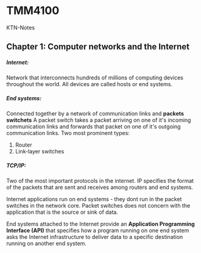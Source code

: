 # TMM4100
KTN-Notes

## Chapter 1: Computer networks and the Internet

##### Internet:
   Network that interconnects hundreds of millions of computing devices throughout the world.
   All devices are called hosts or end systems.

##### End systems:
   Connected together by a network of communication links and __packets switchets__
   A packet switch takes a packet arriving on one of it's incoming communication links and forwards that packet on one of it's outgoing communication links.
Two most prominent types:
1. Router
2. Link-layer switches

##### TCP/IP:
   Two of the most important protocols in the internet. IP specifies the format of the packets that are sent and receives among routers and end systems.


Internet applications run on end systems - they dont run in the packet switches in the network core. Packet switches does not concern with the application that is the source or sink of data.

End systems attached to the Internet provide an __Application Programming Interface (API)__ that specifies how a program running on one end system asks the Internet infrastructure to deliver data to a specific destination running on another end system.
